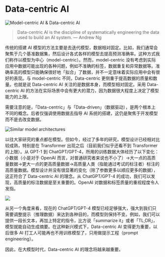 # Data-centric AI

![Model-centric AI & Data-centric AI](https://assets.ng-tech.icu/item/20230402212948.png)

> Data-centric AI is the discipline of systematically engineering the data used to build an AI system.
> — Andrew Ng

传统的搭建 AI 模型的方法主要是去迭代模型，数据相对固定。比如，我们通常会聚焦于几个基准数据集，然后设计各式各样的模型去提高预测准确率。这种方式我们称作以模型为中心（model-centric）。然而，model-centric 没有考虑到实际应用中数据可能出现的各种问题，例如不准确的标签，数据重复和异常数据等。准确率高的模型只能确保很好地「拟合」了数据，并不一定意味着实际应用中会有很好的表现。与 model-centric 不同，Data-centric 更侧重于提高数据的质量和数量。也就是说 Data-centric AI 关注的是数据本身，而模型相对固定。采用 Data-centric AI 的方法在实际场景中会有更大的潜力，因为数据很大程度上决定了模型能力的上限。

需要注意的是，「Data-centric」与「Data-driven」（数据驱动），是两个根本上不同的概念。后者仅强调使用数据去指导 AI 系统的搭建，这仍是聚焦于开发模型而不是去改变数据。

![Similar model architectures](https://assets.ng-tech.icu/item/20230402213201.png)

以往大家研究的重点都在模型。但如今，经过了多年的研究，模型设计已经相对比较成熟，特别是在 Transformer 出现之后（目前我们似乎还看不到 Transformer 的上限）。从 GPT-1 到 ChatGPT/GPT-4，所用的训练数据大体经历了以下变化：小数据（小是对于 OpenAI 而言，对普通研究者来说也不小了）->大一点的高质量数据->更大一点的更高质量数据->高质量人类（指能通过考试的标注者）标注的高质量数据。模型设计并没有很显著的变化（除了参数更多以顺应更多的数据），这正符合了 Data-centric AI 的理念。从 ChatGPT/GPT-4 的成功，我们可以发现，高质量的标注数据是至关重要的。OpenAI 对数据和标签质量的重视程度令人发指。

![](https://assets.ng-tech.icu/item/20230402213239.png)

从另一个角度来看，现在的 ChatGPT/GPT-4 模型已经足够强大，强大到我们只需要调整提示（推理数据）来达到各种目的，而模型则保持不变。例如，我们可以提供一段长文本，再加上特定的指令，比方说「summarize it」或者「TL;DR」，模型就能自动生成摘要。在这种新兴模式下，Data-centric AI 变得更为重要，以后很多 AI 打工人可能再也不用训练模型了，只用做提示工程（prompt engineering）。

因此，在大模型时代，Data-centric AI 的理念将越来越重要。
